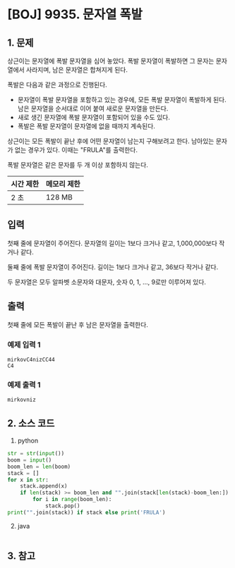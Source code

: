 # [BOJ] 9935. 문자열 폭발

## 1. 문제

상근이는 문자열에 폭발 문자열을 심어 놓았다. 폭발 문자열이 폭발하면 그 문자는 문자열에서 사라지며, 남은 문자열은 합쳐지게 된다.

폭발은 다음과 같은 과정으로 진행된다.

- 문자열이 폭발 문자열을 포함하고 있는 경우에, 모든 폭발 문자열이 폭발하게 된다. 남은 문자열을 순서대로 이어 붙여 새로운 문자열을 만든다.
- 새로 생긴 문자열에 폭발 문자열이 포함되어 있을 수도 있다.
- 폭발은 폭발 문자열이 문자열에 없을 때까지 계속된다.

상근이는 모든 폭발이 끝난 후에 어떤 문자열이 남는지 구해보려고 한다. 남아있는 문자가 없는 경우가 있다. 이때는 "FRULA"를 출력한다.

폭발 문자열은 같은 문자를 두 개 이상 포함하지 않는다.

| 시간 제한 | 메모리 제한 |
|:------|:-------| 
| 2 초   | 128 MB |


## 입력

첫째 줄에 문자열이 주어진다. 문자열의 길이는 1보다 크거나 같고, 1,000,000보다 작거나 같다.

둘째 줄에 폭발 문자열이 주어진다. 길이는 1보다 크거나 같고, 36보다 작거나 같다.

두 문자열은 모두 알파벳 소문자와 대문자, 숫자 0, 1, ..., 9로만 이루어져 있다.

## 출력

첫째 줄에 모든 폭발이 끝난 후 남은 문자열을 출력한다.

### 예제 입력 1

```
mirkovC4nizCC44
C4
```

### 예제 출력 1

```
mirkovniz
```



## 2. 소스 코드

1. python

```python
str = str(input())
boom = input()
boom_len = len(boom)
stack = []
for x in str:
    stack.append(x)
    if len(stack) >= boom_len and "".join(stack[len(stack)-boom_len:]) == boom:
        for i in range(boom_len):
            stack.pop()
print("".join(stack)) if stack else print('FRULA')

```

2. java

```java

```


## 3. 참고

```

```



